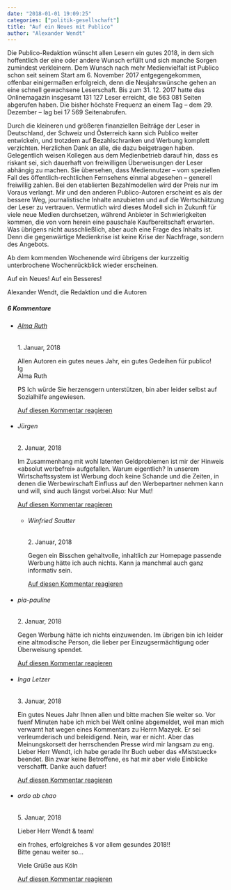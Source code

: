 ```yaml
---
date: "2018-01-01 19:09:25"
categories: ["politik-gesellschaft"]
title: "Auf ein Neues mit Publico"
author: "Alexander Wendt"
---
```





Die Publico-Redaktion wünscht allen Lesern ein gutes 2018, in dem sich hoffentlich der eine oder andere Wunsch erfüllt und sich manche Sorgen zumindest verkleinern. Dem Wunsch nach mehr Medienvielfalt ist Publico schon seit seinem Start am 6. November 2017 entgegengekommen, offenbar einigermaßen erfolgreich, denn die Neujahrswünsche gehen an eine schnell gewachsene Leserschaft. Bis zum 31. 12. 2017 hatte das Onlinemagazin insgesamt 131 127 Leser erreicht, die  563 081 Seiten abgerufen haben. Die bisher höchste Frequenz an einem Tag – dem 29. Dezember – lag bei 17 569 Seitenabrufen.

Durch die kleineren und größeren finanziellen Beiträge der Leser in Deutschland, der Schweiz und Österreich kann sich Publico weiter entwickeln, und trotzdem auf Bezahlschranken und Werbung komplett verzichten. Herzlichen Dank an alle, die dazu beigetragen haben. Gelegentlich weisen Kollegen aus dem Medienbetrieb darauf hin, dass es riskant sei, sich dauerhaft von freiwilligen Überweisungen der Leser abhängig zu machen. Sie übersehen, dass Mediennutzer – vom speziellen Fall des öffentlich-rechtlichen Fernsehens einmal abgesehen – generell freiwillig zahlen. Bei den etablierten Bezahlmodellen wird der Preis nur im Voraus verlangt. Mir und den anderen Publico-Autoren erscheint es als der bessere Weg, journalistische Inhalte anzubieten und auf die Wertschätzung der Leser zu vertrauen. Vermutlich wird dieses Modell sich in Zukunft für viele neue Medien durchsetzen, während Anbieter in Schwierigkeiten kommen, die von vorn herein eine pauschale Kaufbereitschaft erwarten. Was übrigens nicht ausschließlich, aber auch eine Frage des Inhalts ist. Denn die gegenwärtige Medienkrise ist keine Krise der Nachfrage, sondern des Angebots.

Ab dem kommenden Wochenende wird übrigens der kurzzeitig unterbrochene Wochenrückblick wieder erscheinen.

Auf ein Neues! Auf ein Besseres!


Alexander Wendt, die Redaktion und die Autoren

<!--more-->
<h5 class="comments-h">
6 Kommentare </h5>
<ul class="commentlist">
<li class="comment even thread-even depth-1 clearfix" id="li-comment-828">
<h6 class="author"><a href="http://keine" class="url" rel="ugc external nofollow">Alma Ruth</a></h6> <span class="date">1. Januar, 2018</span>



Allen Autoren ein gutes neues Jahr, ein gutes Gedeihen für publico!<br>
lg<br>
Alma Ruth

PS Ich würde Sie herzensgern unterstützen, bin aber leider selbst auf Sozialhilfe angewiesen.

<a rel="nofollow" class="comment-reply-link" href="#comment-828" data-commentid="828" data-postid="5840" data-belowelement="comment-828" data-respondelement="respond" data-replyto="Antworte auf Alma Ruth" aria-label="Antworte auf Alma Ruth">Auf diesen Kommentar reagieren</a> 


</li>
<li class="comment odd alt thread-odd thread-alt depth-1 clearfix" id="li-comment-832">
<h6 class="author">Jürgen</h6> <span class="date">2. Januar, 2018</span>



Im Zusammenhang mit wohl latenten Geldproblemen ist mir der Hinweis «absolut werbefrei» aufgefallen. Warum eigentlich? In unserem Wirtschaftssystem ist Werbung doch keine Schande und die Zeiten, in denen die Werbewirschaft Einfluss auf den Werbepartner nehmen kann und will, sind auch längst vorbei.Also: Nur Mut!

<a rel="nofollow" class="comment-reply-link" href="#comment-832" data-commentid="832" data-postid="5840" data-belowelement="comment-832" data-respondelement="respond" data-replyto="Antworte auf Jürgen" aria-label="Antworte auf Jürgen">Auf diesen Kommentar reagieren</a> 


<ul class="children">
<li class="comment even depth-2 clearfix" id="li-comment-844">
<h6 class="author">Winfried Sautter</h6> <span class="date">2. Januar, 2018</span>



Gegen ein Bisschen gehaltvolle, inhaltlich zur Homepage passende Werbung hätte ich auch nichts. Kann ja manchmal auch ganz informativ sein.

<a rel="nofollow" class="comment-reply-link" href="#comment-844" data-commentid="844" data-postid="5840" data-belowelement="comment-844" data-respondelement="respond" data-replyto="Antworte auf Winfried Sautter" aria-label="Antworte auf Winfried Sautter">Auf diesen Kommentar reagieren</a> 


</li>
</ul>
</li>
<li class="comment odd alt thread-even depth-1 clearfix" id="li-comment-855">
<h6 class="author">pia-pauline</h6> <span class="date">2. Januar, 2018</span>



Gegen Werbung hätte ich nichts einzuwenden. Im übrigen bin ich leider eine altmodische Person, die lieber per Einzugsermächtigung oder Überweisung spendet.

<a rel="nofollow" class="comment-reply-link" href="#comment-855" data-commentid="855" data-postid="5840" data-belowelement="comment-855" data-respondelement="respond" data-replyto="Antworte auf pia-pauline" aria-label="Antworte auf pia-pauline">Auf diesen Kommentar reagieren</a> 


</li>
<li class="comment even thread-odd thread-alt depth-1 clearfix" id="li-comment-864">
<h6 class="author">Inga Letzer</h6> <span class="date">3. Januar, 2018</span>



Ein gutes Neues Jahr Ihnen allen und bitte machen Sie weiter so. Vor fuenf Minuten habe ich mich bei Welt online abgemeldet, weil man mich verwarnt hat wegen eines Kommentars zu Herrn Mazyek. Er sei verleumderisch und beleidigend. Nein, war er nicht. Aber das Meinungskorsett der herrschenden Presse wird mir langsam zu eng.<br>
Lieber Herr Wendt, ich habe gerade Ihr Buch ueber das «Miststueck» beendet. Bin zwar keine Betroffene, es hat mir aber viele Einblicke verschafft. Danke auch dafuer!

<a rel="nofollow" class="comment-reply-link" href="#comment-864" data-commentid="864" data-postid="5840" data-belowelement="comment-864" data-respondelement="respond" data-replyto="Antworte auf Inga Letzer" aria-label="Antworte auf Inga Letzer">Auf diesen Kommentar reagieren</a> 


</li>
<li class="comment odd alt thread-even depth-1 clearfix" id="li-comment-918">
<h6 class="author">ordo ab chao</h6> <span class="date">5. Januar, 2018</span>



Lieber Herr Wendt &amp; team!

ein frohes, erfolgreiches &amp; vor allem gesundes 2018!!<br>
Bitte genau weiter so&#8230;

Viele Grüße aus Köln

<a rel="nofollow" class="comment-reply-link" href="#comment-918" data-commentid="918" data-postid="5840" data-belowelement="comment-918" data-respondelement="respond" data-replyto="Antworte auf ordo ab chao" aria-label="Antworte auf ordo ab chao">Auf diesen Kommentar reagieren</a> 


</li>
</ul>

